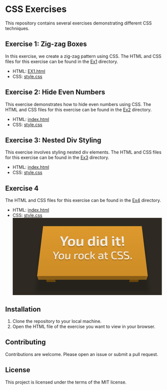 # CSS Exercises

This repository contains several exercises demonstrating different CSS techniques.

## Exercise 1: Zig-zag Boxes

In this exercise, we create a zig-zag pattern using CSS. The HTML and CSS files for this exercise can be found in the [Ex1](Ex1/) directory.

- HTML: [EX1.html](Ex1/EX1.html)
- CSS: [style.css](Ex1/css/style.css)

## Exercise 2: Hide Even Numbers

This exercise demonstrates how to hide even numbers using CSS. The HTML and CSS files for this exercise can be found in the [Ex2](Ex2/) directory.

- HTML: [index.html](Ex2/index.html)
- CSS: [style.css](Ex2/css/style.css)

## Exercise 3: Nested Div Styling

This exercise involves styling nested div elements. The HTML and CSS files for this exercise can be found in the [Ex3](Ex3/) directory.

- HTML: [index.html](Ex3/index.html)
- CSS: [style.css](Ex3/css/style.css)

## Exercise 4

The HTML and CSS files for this exercise can be found in the [Ex4](Ex4/) directory.

- HTML: [index.html](Ex4/index.html)
- CSS: [style.css](Ex4/css/style.css)
![Exercise 5 Image](img/Screenshot%202024-05-13%20061200.png)
## Installation

1. Clone the repository to your local machine.
2. Open the HTML file of the exercise you want to view in your browser.

## Contributing

Contributions are welcome. Please open an issue or submit a pull request.

## License

This project is licensed under the terms of the MIT license.
